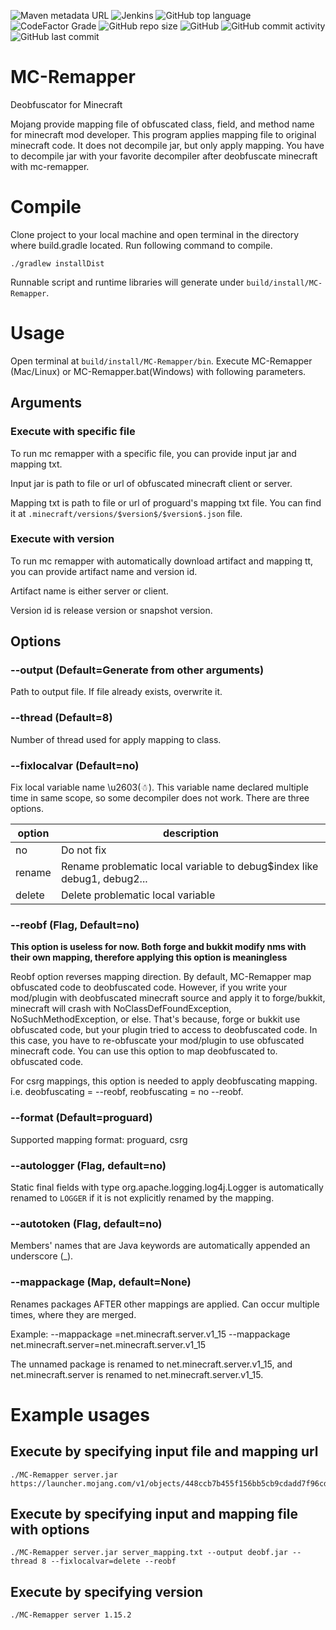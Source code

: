 ![Maven metadata URL](https://img.shields.io/maven-metadata/v?metadataUrl=https%3A%2F%2Fmaven.heartpattern.io%2Frepository%2Fmaven-public%2Fio%2Fheartpattern%2Fmcremapper%2Fmaven-metadata.xml) ![Jenkins](https://img.shields.io/jenkins/build?jobUrl=https%3A%2F%2Fjenkins.heartpattern.io%2Fjob%2FHeartPattern%2Fjob%2FMC-Remapper%2Fjob%2Fmaster%2F) ![GitHub top language](https://img.shields.io/github/languages/top/HeartPattern/MC-Remapper) ![CodeFactor Grade](https://img.shields.io/codefactor/grade/github/HeartPattern/MC-Remapper) ![GitHub repo size](https://img.shields.io/github/repo-size/HeartPattern/MC-Remapper) ![GitHub](https://img.shields.io/github/license/HeartPattern/MC-Remapper) ![GitHub commit activity](https://img.shields.io/github/commit-activity/y/HeartPattern/MC-Remapper) ![GitHub last commit](https://img.shields.io/github/last-commit/HeartPattern/MC-Remapper)
# MC-Remapper

Deobfuscator for Minecraft

Mojang provide mapping file of obfuscated class, field, and method name for minecraft mod developer.
This program applies mapping file to original minecraft code. It does not decompile jar,
but only apply mapping. You have to decompile jar with your favorite decompiler after deobfuscate minecraft with mc-remapper.

# Compile
Clone project to your local machine and open terminal in the directory where build.gradle located.
Run following command to compile.

```
./gradlew installDist
```

Runnable script and runtime libraries will generate under `build/install/MC-Remapper`.

# Usage

Open terminal at `build/install/MC-Remapper/bin`. 
Execute MC-Remapper (Mac/Linux) or MC-Remapper.bat(Windows) with following parameters.

## Arguments
### Execute with specific file
To run mc remapper with a specific file, you can provide input jar and mapping txt. 

Input jar is path to file or url of obfuscated minecraft client or server.

Mapping txt is path to file or url of proguard's mapping txt file.  You can find it at `.minecraft/versions/$version$/$version$.json` file.

### Execute with version

To run mc remapper with automatically download artifact and mapping tt, you can provide artifact name and version id.

Artifact name is either server or client.

Version id is release version or snapshot version.


## Options

### --output (Default=Generate from other arguments)

Path to output file. If file already exists, overwrite it.

### --thread (Default=8)
Number of thread used for apply mapping to class.

### --fixlocalvar (Default=no)
Fix local variable name \u2603(☃). 
This variable name declared multiple time in same scope, 
so some decompiler does not work. There are three options.

|option|description|
|---|---|
|no|Do not fix|
|rename|Rename problematic local variable to debug$index like debug1, debug2...|
|delete|Delete problematic local variable|


### --reobf (Flag, Default=no)

__This option is useless for now. Both forge and bukkit modify nms with their own mapping, therefore applying this option is meaningless__

Reobf option reverses mapping direction. 
By default, MC-Remapper map obfuscated code to deobfuscated code.
However, if you write your mod/plugin with deobfuscated minecraft source and apply it to forge/bukkit, 
minecraft will crash with NoClassDefFoundException, NoSuchMethodException, or else. 
That's because, forge or bukkit use obfuscated code, but your plugin tried to access to deobfuscated code.
In this case, you have to re-obfuscate your mod/plugin to use obfuscated minecraft code.
You can use this option to map deobfuscated to. obfuscated code.

For csrg mappings, this option is needed to apply deobfuscating mapping. i.e. deobfuscating = --reobf, reobfuscating = no --reobf.


### --format (Default=proguard)

Supported mapping format: proguard, csrg

### --autologger (Flag, default=no)

Static final fields with type org.apache.logging.log4j.Logger is automatically renamed to `LOGGER` if it is not explicitly renamed by the mapping.

### --autotoken (Flag, default=no)

Members' names that are Java keywords are automatically appended an underscore (_).

### --mappackage (Map, default=None)

Renames packages AFTER other mappings are applied. Can occur multiple times, where they are merged.

Example: --mappackage =net.minecraft.server.v1_15 --mappackage net.minecraft.server=net.minecraft.server.v1_15

The unnamed package is renamed to net.minecraft.server.v1_15, and net.minecraft.server is renamed to net.minecraft.server.v1_15.

# Example usages

## Execute by specifying input file and mapping url

```
./MC-Remapper server.jar https://launcher.mojang.com/v1/objects/448ccb7b455f156bb5cb9cdadd7f96cd68134dbd/server.txt
```

## Execute by specifying input and mapping file with options

```
./MC-Remapper server.jar server_mapping.txt --output deobf.jar --thread 8 --fixlocalvar=delete --reobf
```

## Execute by specifying version

```
./MC-Remapper server 1.15.2
```

